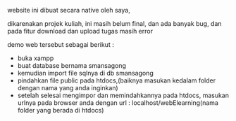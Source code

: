 
website ini dibuat secara native oleh saya,

dikarenakan projek kuliah, ini masih belum final, dan ada banyak bug, dan pada fitur download dan upload tugas masih error

demo web tersebut sebagai berikut :
 - buka xampp
 - buat database bernama smansagong
 - kemudian import file sqlnya di db smansagong
 - pindahkan file public pada htdocs,(baiknya masukan kedalam folder dengan nama yang anda inginkan)
 - setelah selesai mengimpor dan memindahkannya pada htdocs, masukan urlnya pada browser anda dengan url : localhost/webElearning(nama folder yang berada di htdocs)